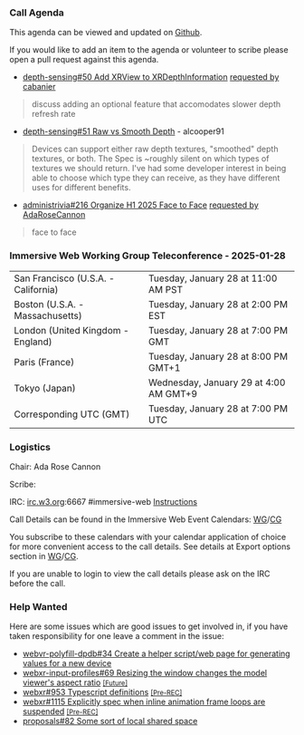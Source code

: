 ### Call Agenda

This agenda can be viewed and updated on [Github](https://github.com/immersive-web/administrivia/blob/main/meetings/2025/2025-01-28-Immersive_Web_Working_Group_Teleconference-agenda.md).

If you would like to add an item to the agenda or volunteer to scribe please open a pull request against this agenda.

* [depth-sensing#50 Add XRView to XRDepthInformation](https://github.com/immersive-web/depth-sensing/pull/50) [requested by cabanier](https://github.com/immersive-web/depth-sensing/pull/50#issuecomment-2386524454)
> discuss adding an optional feature that accomodates slower depth refresh rate

* [depth-sensing#51 Raw vs Smooth Depth](https://github.com/immersive-web/depth-sensing/issues/51) - alcooper91
> Devices can support either raw depth textures, "smoothed" depth textures, or both. The Spec is ~roughly silent on which types of textures we should return. I've had some developer interest in being able to choose which type they can receive, as they have different uses for different benefits.
 >

* [administrivia#216 Organize H1 2025 Face to Face](https://github.com/immersive-web/administrivia/issues/216) [requested by AdaRoseCannon](https://github.com/immersive-web/administrivia/issues/216#issuecomment-2605673809)
> face to face

### Immersive Web Working Group Teleconference - 2025-01-28

<table>
<tr><td> San Francisco (U.S.A. - California) <td> Tuesday, January 28 at 11:00 AM PST
<tr><td> Boston (U.S.A. - Massachusetts) <td> Tuesday, January 28 at 2:00 PM EST
<tr><td> London (United Kingdom - England) <td> Tuesday, January 28 at 7:00 PM GMT
<tr><td> Paris (France) <td> Tuesday, January 28 at 8:00 PM GMT+1
<tr><td> Tokyo (Japan) <td> Wednesday, January 29 at 4:00 AM GMT+9
<tr><td> Corresponding UTC (GMT) <td> Tuesday, January 28 at 7:00 PM UTC
</table>

### Logistics

Chair: Ada Rose Cannon

Scribe:

IRC: [irc.w3.org](https://irc.w3.org/):6667 #immersive-web [Instructions](https://github.com/immersive-web/administrivia/blob/main/IRC.md)

Call Details can be found in the Immersive Web Event Calendars: [WG](https://www.w3.org/groups/wg/immersive-web/calendar/)/[CG](https://www.w3.org/groups/cg/immersive-web/calendar/)

You subscribe to these calendars with your calendar application of choice for more convenient access to the call details. See details at Export options section in [WG](https://www.w3.org/groups/wg/immersive-web/calendar/#export)/[CG](https://www.w3.org/groups/cg/immersive-web/calendar/#export).

If you are unable to login to view the call details please ask on the IRC before the call.

### Help Wanted

Here are some issues which are good issues to get involved in, if you have taken responsibility for one leave a comment in the issue:

- [webvr-polyfill-dpdb#34 Create a helper script/web page for generating values for a new device](https://github.com/immersive-web/webvr-polyfill-dpdb/issues/34)
- [webxr-input-profiles#69 Resizing the window changes the model viewer's aspect ratio](https://github.com/immersive-web/webxr-input-profiles/issues/69) [<small>[Future]</small>](https://api.github.com/repos/immersive-web/webxr-input-profiles/milestones/4)
- [webxr#953 Typescript definitions](https://github.com/immersive-web/webxr/issues/953) [<small>[Pre-REC]</small>](https://api.github.com/repos/immersive-web/webxr/milestones/16)
- [webxr#1115 Explicitly spec when inline animation frame loops are suspended](https://github.com/immersive-web/webxr/issues/1115) [<small>[Pre-REC]</small>](https://api.github.com/repos/immersive-web/webxr/milestones/16)
- [proposals#82 Some sort of local shared space](https://github.com/immersive-web/proposals/issues/82)


              
